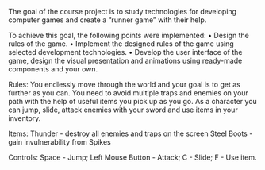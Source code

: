 The goal of the course project is to study technologies for developing computer games and create a “runner game” with their help.

To achieve this goal, the following points were implemented:
• Design the rules of the game.
• Implement the designed rules of the game using selected development technologies.
• Develop the user interface of the game, design the visual presentation and animations using ready-made components and your own.

Rules:
You endlessly move through the world and your goal is to get as further as you can. You need to avoid multiple traps and enemies on your path with the help of useful items you pick up as you go. As a character you can jump, slide, attack enemies with your sword and use items in your inventory.

Items:
Thunder - destroy all enemies and traps on the screen
Steel Boots - gain invulnerability from Spikes


Controls:
Space - Jump;
Left Mouse Button - Attack;
C - Slide;
F - Use item.
